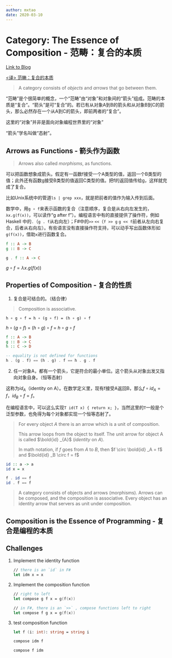 ```yaml
---
author: mxtao
date: 2020-03-10
---
```


# Category: The Essence of Composition - 范畴：复合的本质

[Link to Blog](https://bartoszmilewski.com/2014/11/04/category-the-essence-of-composition/)

[<译> 范畴：复合的本质](https://segmentfault.com/a/1190000003883257)

> A category consists of *objects* and *arrows* that go between them.

“范畴”是个很简单的概念，一个“范畴”由“对象”和对象间的“箭头”组成。范畴的本质是“复合”。“箭头”是可“复合”的。若已有从对象A到B的箭头和从对象B到C的箭头，那么必然存在一个从A到C的箭头，即前两者的“复合”。

这里的“对象”并非是面向对象编程世界里的“对象”

“箭头”学名叫做“态射”。

## Arrows as Functions - 箭头作为函数

> Arrows also called *morphisms*, as functions. 

可以把函数想象成箭头。假定有一函数f接受一个A类型的值，返回一个B类型的值；此外还有函数g接受B类型的值返回C类型的值。把f的返回值传给g，这样就完成了复合。

比如Unix系统中的管道`ls | grep xxx`，就是把前者的值作为输入传到后面。

数学中，用`g ∘ f`来表示函数的复合（注意顺序，复合是从右向左发生的，`λx.g(f(x))`，可以读作“g after f”）。编程语言中有的直接提供了操作符，例如Haskell 中的`.`（`g . f`从右向左）；F#中的`>>` `<<`（`f >> g` `g << f`前者从左向右复合，后者从右向左）。有些语言没有直接操作符支持，可以动手写出函数体形如`g(f(x))`，借助`x`进行函数复合。

```haskell
f :: A -> B
g :: B -> C

g . f :: A -> C
```

$g \circ f = \lambda x.g \lparen f \lparen x \rparen \rparen$

## Properties of Composition - 复合的性质

1. 复合是可结合的。（结合律）

> Composition is associative.

```
h ∘ g ∘ f = h ∘ (g ∘ f) = (h ∘ g) ∘ f
```

 $h \circ \lparen g \circ f \rparen$ = $\lparen h \circ g \rparen \circ f$ = $h \circ g \circ f$

 ```haskell
 f :: A -> B
 g :: B -> C
 h :: C -> D

 -- equality is not defined for functions
 h . (g . f) == (h . g) . f == h . g . f
 ```

2. 任一对象A，都有一个箭头，它是符合的最小单位。这个箭头从对象出发又指向对象自身。（恒等态射）

这称为$id_A$（identity on A）。在数学定义里，现有f接受A返回B，那么$f \circ id_A = f$，$id_B \circ f = f$。

在编程语言中，可以这么实现`T id(T x) { return x; }`，当然这里的`T`一般是个泛型参数，也免得为每个对象都实现一个恒等态射了。

> For every object *A* there is an arrow which is a unit of composition.
> 
> This arrow loops from the object to itself. The unit arrow for object A is called $\bold{id} _{A}$ (*identity* on $A$).
> 
> In math notation, if $f$ goes from $A$ to $B$, then $f \circ \bold{id} _A = f$ and $\bold{id} _B \circ f = f$

 ```haskell
 id :: a -> a
 id x = x

 f . id == f
 id . f == f
 ```

> A category consists of objects and arrows (morphisms). Arrows can be composed, and the composition is associative. Every object has an identity arrow that servers as unit under composition.

## Composition is the Essence of Programming - 复合是编程的本质

## Challenges

1. Implement the identity function

    ```fsharp
    // there is an `id` in F#
    let idm x = x
    ```

2. Implement the composition function
    
    ```fsharp
    // right to left
    let compose g f x = g(f(x))

    // in F#, there is an `>>` , compose functions left to right
    let compose f g x = g(f(x))
    ```

3. test composition function

    ```fsharp
    let f (i: int): string = string i

    compose idm f

    compose f idm
    ```

